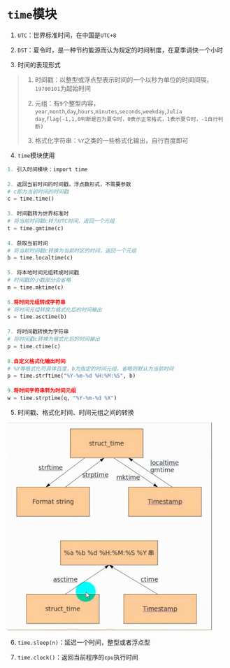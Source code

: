 # `time`模块

1. `UTC`：世界标准时间，在中国是`UTC+8`

2. `DST`：夏令时，是一种节约能源而认为规定的时间制度，在夏季调快一个小时

3. 时间的表现形式
> 1. 时间戳：以整型或浮点型表示时间的一个以秒为单位的时间间隔，`19700101`为起始时间
>
> 2. 元组：有`9`个整型内容，`year`,`month`,`day`,`hours`,`minutes`,`seconds`,`weekday`,`Julia day`,`flag(-1,1,0判断是否为夏令时，0表示正常格式，1表示夏令时，-1自行判断)`
> 
> 3. 格式化字符串：`%Y`之类的一些格式化输出，自行百度即可

4. `time`模块使用
```python
1. 引入时间模块：import time

2. 返回当前时间的时间戳，浮点数形式，不需要参数
# c即为当前时间的时间戳
c = time.time()

3. 时间戳转为世界标准时
# 将当前时间戳c转为UTC时间，返回一个元组
t = time.gmtime(c)

4. 获取当前时间
# 将当前时间戳c转换为当前时区的时间，返回一个元组
b = time.localtime(c)

5. 将本地时间元组转成时间戳
# 时间戳的小数部分会省略
m = time.mktime(c)

6.将时间元组转成字符串
# 将时间元组转换为格式化后的时间输出
s = time.asctime(b)

7. 将时间戳转换为字符串
# 将时间戳c转换为格式化后的时间输出
p = time.ctime(c)

8.自定义格式化输出时间
# %Y等格式化符具体百度，b为指定的时间元组，省略则默认为当前时间
p = time.strftime("%Y-%m-%d %H:%M:%S", b)

9.将时间字符串转为时间元组
w = time.strptime(q, "%Y-%m-%d %X")
```

5. 时间戳、格式化时间、时间元组之间的转换
<img src='../00-images/transfer.png'>

6. `time.sleep(n)`：延迟一个时间，整型或者浮点型

7. `time.clock()`：返回当前程序的`cpu`执行时间





